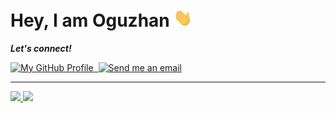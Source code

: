 <h1>Hey, I am Oguzhan <img src="assets/hi.gif" width="30px"></h1>
<p><b><i>Let's connect!</i></b></p>
<a target="_blank" href="https://github.com/oguzhnatly"><img alt="My GitHub Profile" src="https://img.shields.io/github/followers/oguzhnatly?label=FOLLOW&style=for-the-badge">
<a target="_blank" href="mailto:oguzhnatly@gmail.com"><img alt="" src="https://img.shields.io/badge/gmail-c14438.svg?&style=for-the-badge&logo=gmail&logoColor=white">
<a target="_blank" href="https://www.linkedin.com/in/oguzhanatalay/"><img alt="Send me an email" src="https://img.shields.io/badge/linkedin-blue.svg?&style=for-the-badge&logo=linkedin&logoColor=white">
<hr />
<img src="https://github-readme-stats.vercel.app/api?username=oguzhnatly&show_icons=true&theme=gotham&hide_border=1">
<img src="https://github-readme-stats.vercel.app/api/top-langs/?username=oguzhnatly&layout=compact&theme=gotham&hide_border=1">